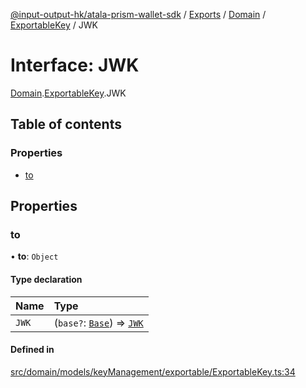 [@input-output-hk/atala-prism-wallet-sdk](../README.md) / [Exports](../modules.md) / [Domain](../modules/Domain.md) / [ExportableKey](../modules/Domain.ExportableKey.md) / JWK

# Interface: JWK

[Domain](../modules/Domain.md).[ExportableKey](../modules/Domain.ExportableKey.md).JWK

## Table of contents

### Properties

- [to](Domain.ExportableKey.JWK.md#to)

## Properties

### to

• **to**: `Object`

#### Type declaration

| Name | Type |
| :------ | :------ |
| `JWK` | (`base?`: [`Base`](Domain.JWK.Base.md)) => [`JWK`](../modules/Domain.md#jwk) |

#### Defined in

[src/domain/models/keyManagement/exportable/ExportableKey.ts:34](https://github.com/input-output-hk/atala-prism-wallet-sdk-ts/blob/3f28060/src/domain/models/keyManagement/exportable/ExportableKey.ts#L34)
